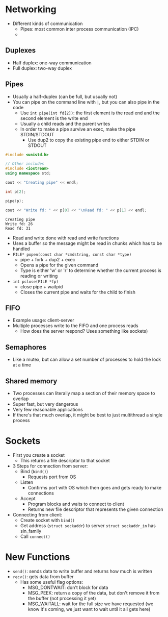 
# Networking
- Different kinds of communication
    - Pipes: most common inter process communication (IPC)
    - 

## Duplexes
- Half duplex: one-way communication
- Full duplex: two-way duplex

## Pipes
- Usually a half-duplex (can be full, but usually not)
- You can pipe on the command line with `|`, but you can also pipe in the code
    - Use `int pipe(int fd[2])`: the first element is the read end and the second element is the write end
    - Usually a child reads and the parent writes
    - In order to make a pipe survive an exec, make the pipe STDIN/STDOUT
        - Use dup2 to copy the existing pipe end to either STDIN or STDOUT


```c++
#include <unistd.h>

// Other includes
#include <iostream>
using namespace std;
```


```c++
cout << "Creating pipe" << endl;

int p[2];

pipe(p);

cout << "Write fd: " << p[0] << "\nRead fd: " << p[1] << endl;
```

    Creating pipe
    Write fd: 26
    Read fd: 31


- Read and write done with read and write functions
- Uses a buffer so the message might be read in chunks which has to be handled
- `FILE* popen(const char *cmdstring, const char *type)`
    - pipe + fork + dup2 + exec
    - Opens a pipe for the given command
    - Type is either 'w' or 'r' to determine whether the current process is reading or writing
- `int pclose(FILE *fp)`
    - close pipe + waitpid
    - Closes the current pipe and waits for the child to finish


## FIFO
- Example usage: client-server
- Multiple processes write to the FIFO and one process reads
    - How does the server respond? Uses something like sockets)

## Semaphores
- Like a mutex, but can allow a set number of processes to hold the lock at a time


## Shared memory
- Two processes can literally map a section of their memory space to overlap
- Super fast, but very dangerous
- Very few reasonable applications
- If there's that much overlap, it might be best to just multithread a single process

# Sockets
- First you create a socket
    - This returns a file descriptor to that socket
- 3 Steps for connection from server:
    - Bind (`bind()`)
        - Requests port from OS
    - Listen
        - Confirms port with OS which then goes and gets ready to make connections
    - Accept
        - Program blocks and waits to connect to client
        - Returns new file descriptor that represents the given connection
- Connecting from client:
    - Create socket with `bind()`
    - Get address (`struct sockaddr`) to server
        `struct sockaddr_in` has sin_family
    - Call `connect()`
    

# New Functions
- `send()`: sends data to write buffer and returns how much is written
- `recv()`: gets data from buffer
    - Has some useful flag options:
        - MSG_DONTWAIT: don't block for data
        - MSG_PEEK: return a copy of the data, but don't remove it from the buffer (not processing it yet)
        - MSG_WAITALL: wait for the full size we have requested (we know it's coming, we just want to wait until it all gets here)
    


```c++

```
